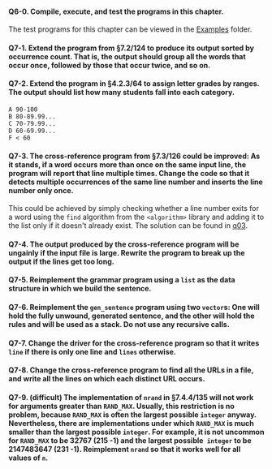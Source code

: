 #### Q6-0. Compile, execute, and test the programs in this chapter.
The test programs for this chapter can be viewed in the [Examples](../Examples) folder.

#### Q7-1. Extend the program from §7.2/124 to produce its output sorted by occurrence count. That is, the output should group all the words that occur once, followed by those that occur twice, and so on.

#### Q7-2. Extend the program in §4.2.3/64 to assign letter grades by ranges. The output should list how many students fall into each category.
```
A 90-100
B 80-89.99...
C 70-79.99...
D 60-69.99...
F < 60
```

#### Q7-3. The cross-reference program from §7.3/126 could be improved: As it stands, if a word occurs more than once on the same input line, the program will report that line multiple times. Change the code so that it detects multiple occurrences of the same line number and inserts the line number only once.
This could be achieved by simply checking whether a line number exits for a word using the `find` algorithm from the `<algorithm>` library and adding it to the list only if it doesn't already exist. The solution can be found in  [q03](q03.cpp).

#### Q7-4. The output produced by the cross-reference program will be ungainly if the input file is large. Rewrite the program to break up the output if the lines get too long.

#### Q7-5. Reimplement the grammar program using a `list` as the data structure in which we build the sentence.

#### Q7-6. Reimplement the `gen_sentence` program using two `vector`s: One will hold the fully unwound, generated sentence, and the other will hold the rules and will be used as a stack. Do not use any recursive calls.

#### Q7-7. Change the driver for the cross-reference program so that it writes `line` if there is only one line and `lines` otherwise.

#### Q7-8. Change the cross-reference program to find all the URLs in a file, and write all the lines on which each distinct URL occurs.

#### Q7-9. (difficult) The implementation of `nrand` in §7.4.4/135 will not work for arguments greater than `RAND_MAX`. Usually, this restriction is no problem, because `RAND_MAX` is often the largest possible `integer` anyway. Nevertheless, there are implementations under which `RAND_MAX` is much smaller than the largest possible `integer`. For example, it is not uncommon for `RAND_MAX` to be 32767 (215 -1) and the largest possible` integer` to be 2147483647 (231 -1). Reimplement `nrand` so that it works well for all values of `n`.